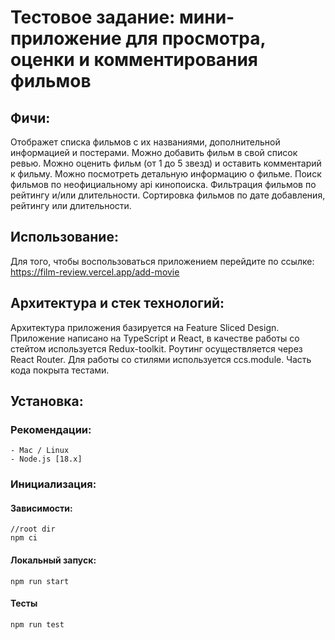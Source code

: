 # Тестовое задание: мини-приложение для просмотра, оценки и комментирования фильмов

## Фичи:
  Отображет списка фильмов с их названиями, дополнительной информацией и постерами.
  Можно добавить фильм в свой список ревью.
  Можно оценить фильм (от 1 до 5 звезд) и оставить комментарий к фильму.
  Можно посмотреть детальную информацию о фильме.
  Поиск фильмов по неофициальному api кинопоиска.
  Фильтрация фильмов по рейтингу и/или длительности.
  Сортировка фильмов по дате добавления, рейтингу или длительности.

## Использование:
  Для того, чтобы воспользоваться приложением перейдите по ссылке: https://film-review.vercel.app/add-movie

## Архитектура и стек технологий:
  Архитектура приложения базируется на Feature Sliced Design. Приложение написано на TypeScript и React, в качестве работы со стейтом используется Redux-toolkit. Роутинг осуществляется через React Router. Для работы со стилями используется ccs.module. Часть кода покрыта тестами. 

## Установка:

  ### Рекомендации:
    - Mac / Linux
    - Node.js [18.x]

  ### Инициализация:
  #### Зависимости:
    //root dir
    npm ci
  #### Локальный запуск:
    npm run start
  #### Тесты
    npm run test